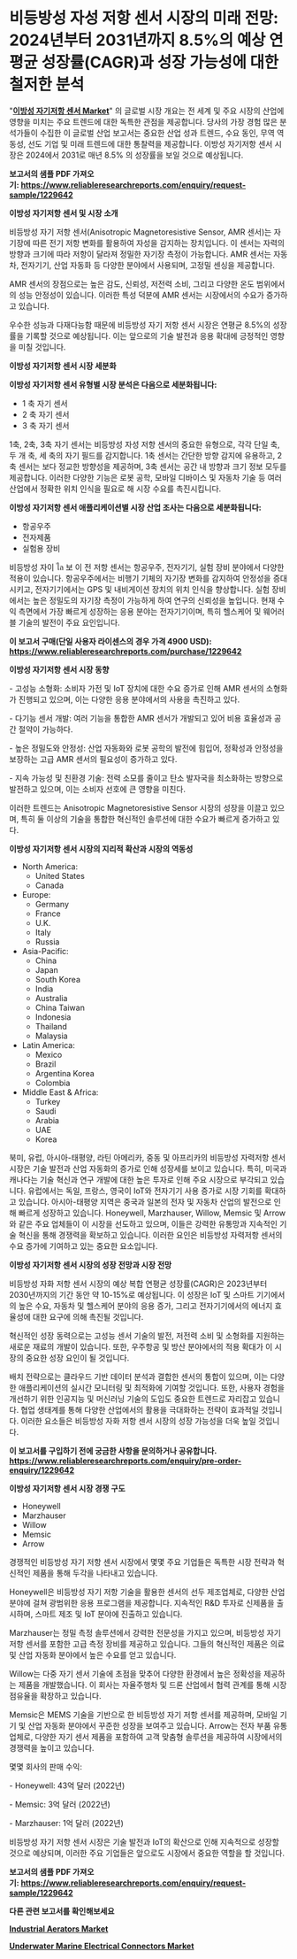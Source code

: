 <p><h1>비등방성 자성 저항 센서 시장의 미래 전망: 2024년부터 2031년까지 8.5%의 예상 연평균 성장률(CAGR)과 성장 가능성에 대한 철저한 분석</h1></p><p>"<strong><a href="https://www.reliableresearchreports.com/anisotropic-magnetoresistive-sensor-r1229642?utm_campaign=105&utm_medium=7&utm_source=Github&utm_content=ia&utm_term=29122024&utm_id=anisotropic-magnetoresistive-sensor">이방성 자기저항 센서 Market</a></strong>" 의 글로벌 시장 개요는 전 세계 및 주요 시장의 산업에 영향을 미치는 주요 트렌드에 대한 독특한 관점을 제공합니다. 당사의 가장 경험 많은 분석가들이 수집한 이 글로벌 산업 보고서는 중요한 산업 성과 트렌드, 수요 동인, 무역 역동성, 선도 기업 및 미래 트렌드에 대한 통찰력을 제공합니다. 이방성 자기저항 센서 시장은 2024에서 2031로 매년 8.5% 의 성장률을 보일 것으로 예상됩니다.&nbsp;</p>
<p><strong>보고서의 샘플 PDF 가져오기:&nbsp;<a href="https://www.reliableresearchreports.com/enquiry/request-sample/1229642?utm_campaign=105&utm_medium=7&utm_source=Github&utm_content=ia&utm_term=29122024&utm_id=anisotropic-magnetoresistive-sensor">https://www.reliableresearchreports.com/enquiry/request-sample/1229642</a></strong></p>
<p><strong>이방성 자기저항 센서 및 시장 소개</strong></p>
<p><p>비등방성 자기 저항 센서(Anisotropic Magnetoresistive Sensor, AMR 센서)는 자기장에 따른 전기 저항 변화를 활용하여 자성을 감지하는 장치입니다. 이 센서는 자력의 방향과 크기에 따라 저항이 달라져 정밀한 자기장 측정이 가능합니다. AMR 센서는 자동차, 전자기기, 산업 자동화 등 다양한 분야에서 사용되며, 고정밀 센싱을 제공합니다.</p><p>AMR 센서의 장점으로는 높은 감도, 신뢰성, 저전력 소비, 그리고 다양한 온도 범위에서의 성능 안정성이 있습니다. 이러한 특성 덕분에 AMR 센서는 시장에서의 수요가 증가하고 있습니다. </p><p>우수한 성능과 다재다능함 때문에 비등방성 자기 저항 센서 시장은 연평균 8.5%의 성장률을 기록할 것으로 예상됩니다. 이는 앞으로의 기술 발전과 응용 확대에 긍정적인 영향을 미칠 것입니다.</p></p>
<p><strong>이방성 자기저항 센서 시장 세분화</strong></p>
<p><strong>이방성 자기저항 센서 유형별 시장 분석은 다음으로 세분화됩니다:</strong></p>
<p><ul><li>1 축 자기 센서</li><li>2 축 자기 센서</li><li>3 축 자기 센서</li></ul></p>
<p><p>1축, 2축, 3축 자기 센서는 비등방성 자성 저항 센서의 중요한 유형으로, 각각 단일 축, 두 개 축, 세 축의 자기 필드를 감지합니다. 1축 센서는 간단한 방향 감지에 유용하고, 2축 센서는 보다 정교한 방향성을 제공하며, 3축 센서는 공간 내 방향과 크기 정보 모두를 제공합니다. 이러한 다양한 기능은 로봇 공학, 모바일 디바이스 및 자동차 기술 등 여러 산업에서 정확한 위치 인식을 필요로 해 시장 수요를 촉진시킵니다.</p></p>
<p><strong>이방성 자기저항 센서 애플리케이션별 시장 산업 조사는 다음으로 세분화됩니다:</strong></p>
<p><ul><li>항공우주</li><li>전자제품</li><li>실험용 장비</li></ul></p>
<p><p>비등방성 자이 ไล 보 이 전 저항 센서는 항공우주, 전자기기, 실험 장비 분야에서 다양한 적용이 있습니다. 항공우주에서는 비행기 기체의 자기장 변화를 감지하여 안정성을 증대시키고, 전자기기에서는 GPS 및 내비게이션 장치의 위치 인식을 향상합니다. 실험 장비에서는 높은 정밀도의 자기장 측정이 가능하게 하여 연구의 신뢰성을 높입니다. 현재 수익 측면에서 가장 빠르게 성장하는 응용 분야는 전자기기이며, 특히 헬스케어 및 웨어러블 기술의 발전이 주요 요인입니다.</p></p>
<p><strong>이 보고서 구매(단일 사용자 라이센스의 경우 가격 4900 USD): <a href="https://www.reliableresearchreports.com/purchase/1229642?utm_campaign=105&utm_medium=7&utm_source=Github&utm_content=ia&utm_term=29122024&utm_id=anisotropic-magnetoresistive-sensor">https://www.reliableresearchreports.com/purchase/1229642</a></strong></p>
<p><strong>이방성 자기저항 센서 시장 동향</strong></p>
<p><p>- 고성능 소형화: 소비자 가전 및 IoT 장치에 대한 수요 증가로 인해 AMR 센서의 소형화가 진행되고 있으며, 이는 다양한 응용 분야에서의 사용을 촉진하고 있다.  </p><p>- 다기능 센서 개발: 여러 기능을 통합한 AMR 센서가 개발되고 있어 비용 효율성과 공간 절약이 가능하다.  </p><p>- 높은 정밀도와 안정성: 산업 자동화와 로봇 공학의 발전에 힘입어, 정확성과 안정성을 보장하는 고급 AMR 센서의 필요성이 증가하고 있다.  </p><p>- 지속 가능성 및 친환경 기술: 전력 소모를 줄이고 탄소 발자국을 최소화하는 방향으로 발전하고 있으며, 이는 소비자 선호에 큰 영향을 미친다.  </p><p>이러한 트렌드는 Anisotropic Magnetoresistive Sensor 시장의 성장을 이끌고 있으며, 특히 둘 이상의 기술을 통합한 혁신적인 솔루션에 대한 수요가 빠르게 증가하고 있다.</p></p>
<p><strong>이방성 자기저항 센서 시장의 지리적 확산과 시장의 역동성</strong></p>
<p><ul>
    <li>
        North America:
        <ul>
            <li>United States</li>
            <li>Canada</li>
        </ul>
    </li>
    <li>
        Europe:
        <ul>
            <li>Germany</li>
            <li>France</li>
            <li>U.K.</li>
            <li>Italy</li>
            <li>Russia</li>
        </ul>
    </li>
    <li>
        Asia-Pacific:
        <ul>
            <li>China</li>
            <li>Japan</li>
            <li>South Korea</li>
            <li>India</li>
            <li>Australia</li>
            <li>China Taiwan</li>
            <li>Indonesia</li>
            <li>Thailand</li>
            <li>Malaysia</li>
        </ul>
    </li>
    <li>
        Latin America:
        <ul>
            <li>Mexico</li>
            <li>Brazil</li>
            <li>Argentina Korea</li>
            <li>Colombia</li>
        </ul>
    </li>
    <li>
        Middle East & Africa:
        <ul>
            <li>Turkey</li>
            <li>Saudi</li>
            <li>Arabia</li>
            <li>UAE</li>
            <li>Korea</li>
        </ul>
    </li>
    </ul></p>
<p><p>북미, 유럽, 아시아-태평양, 라틴 아메리카, 중동 및 아프리카의 비등방성 자력저항 센서 시장은 기술 발전과 산업 자동화의 증가로 인해 성장세를 보이고 있습니다. 특히, 미국과 캐나다는 기술 혁신과 연구 개발에 대한 높은 투자로 인해 주요 시장으로 부각되고 있습니다. 유럽에서는 독일, 프랑스, 영국이 IoT와 전자기기 사용 증가로 시장 기회를 확대하고 있습니다. 아시아-태평양 지역은 중국과 일본의 전자 및 자동차 산업의 발전으로 인해 빠르게 성장하고 있습니다. Honeywell, Marzhauser, Willow, Memsic 및 Arrow와 같은 주요 업체들이 이 시장을 선도하고 있으며, 이들은 강력한 유통망과 지속적인 기술 혁신을 통해 경쟁력을 확보하고 있습니다. 이러한 요인은 비등방성 자력저항 센서의 수요 증가에 기여하고 있는 중요한 요소입니다.</p></p>
<p><strong>이방성 자기저항 센서 시장의 성장 전망과 시장 전망</strong></p>
<p><p>비등방성 자화 저항 센서 시장의 예상 복합 연평균 성장률(CAGR)은 2023년부터 2030년까지의 기간 동안 약 10-15%로 예상됩니다. 이 성장은 IoT 및 스마트 기기에서의 높은 수요, 자동차 및 헬스케어 분야의 응용 증가, 그리고 전자기기에서의 에너지 효율성에 대한 요구에 의해 촉진될 것입니다. </p><p>혁신적인 성장 동력으로는 고성능 센서 기술의 발전, 저전력 소비 및 소형화를 지원하는 새로운 재료의 개발이 있습니다. 또한, 우주항공 및 방산 분야에서의 적용 확대가 이 시장의 중요한 성장 요인이 될 것입니다. </p><p>배치 전략으로는 클라우드 기반 데이터 분석과 결합한 센서의 통합이 있으며, 이는 다양한 애플리케이션의 실시간 모니터링 및 최적화에 기여할 것입니다. 또한, 사용자 경험을 개선하기 위한 인공지능 및 머신러닝 기술의 도입도 중요한 트렌드로 자리잡고 있습니다. 협업 생태계를 통해 다양한 산업에서의 활용을 극대화하는 전략이 효과적일 것입니다. 이러한 요소들은 비등방성 자화 저항 센서 시장의 성장 가능성을 더욱 높일 것입니다.</p></p>
<p><strong>이 보고서를 구입하기 전에 궁금한 사항을 문의하거나 공유합니다. <a href="https://www.reliableresearchreports.com/enquiry/pre-order-enquiry/1229642?utm_campaign=105&utm_medium=7&utm_source=Github&utm_content=ia&utm_term=29122024&utm_id=anisotropic-magnetoresistive-sensor">https://www.reliableresearchreports.com/enquiry/pre-order-enquiry/1229642</a></strong></p>
<p><strong>이방성 자기저항 센서 시장 경쟁 구도</strong></p>
<p><ul><li>Honeywell</li><li>Marzhauser</li><li>Willow</li><li>Memsic</li><li>Arrow</li></ul></p>
<p><p>경쟁적인 비등방성 자기 저항 센서 시장에서 몇몇 주요 기업들은 독특한 시장 전략과 혁신적인 제품을 통해 두각을 나타내고 있습니다. </p><p>Honeywell은 비등방성 자기 저항 기술을 활용한 센서의 선두 제조업체로, 다양한 산업 분야에 걸쳐 광범위한 응용 프로그램을 제공합니다. 지속적인 R&D 투자로 신제품을 출시하며, 스마트 제조 및 IoT 분야에 진출하고 있습니다.</p><p>Marzhauser는 정밀 측정 솔루션에서 강력한 전문성을 가지고 있으며, 비등방성 자기 저항 센서를 포함한 고급 측정 장비를 제공하고 있습니다. 그들의 혁신적인 제품은 의료 및 산업 자동화 분야에서 높은 수요를 얻고 있습니다.</p><p>Willow는 다중 자기 센서 기술에 초점을 맞추어 다양한 환경에서 높은 정확성을 제공하는 제품을 개발했습니다. 이 회사는 자율주행차 및 드론 산업에서 협력 관계를 통해 시장 점유율을 확장하고 있습니다.</p><p>Memsic은 MEMS 기술을 기반으로 한 비등방성 자기 저항 센서를 제공하며, 모바일 기기 및 산업 자동화 분야에서 꾸준한 성장을 보여주고 있습니다. Arrow는 전자 부품 유통업체로, 다양한 자기 센서 제품을 포함하여 고객 맞춤형 솔루션을 제공하여 시장에서의 경쟁력을 높이고 있습니다.</p><p>몇몇 회사의 판매 수익:</p><p>- Honeywell: 43억 달러 (2022년)</p><p>- Memsic: 3억 달러 (2022년)</p><p>- Marzhauser: 1억 달러 (2022년)</p><p>비등방성 자기 저항 센서 시장은 기술 발전과 IoT의 확산으로 인해 지속적으로 성장할 것으로 예상되며, 이러한 주요 기업들은 앞으로도 시장에서 중요한 역할을 할 것입니다.</p></p>
<p><strong>보고서의 샘플 PDF 가져오기:&nbsp;<a href="https://www.reliableresearchreports.com/enquiry/request-sample/1229642?utm_campaign=105&utm_medium=7&utm_source=Github&utm_content=ia&utm_term=29122024&utm_id=anisotropic-magnetoresistive-sensor">https://www.reliableresearchreports.com/enquiry/request-sample/1229642</a></strong></p>
<p><strong></strong></p>
<p><strong></strong></p>
<p><strong></strong></p>
<p><strong></strong></p>
<p><strong>다른 관련 보고서를 확인해보세요</strong></p>
<p><strong><p><a href="https://github.com/arionmp/Market-Research-Report-List-5/blob/main/industrial-aerators-market.md?utm_campaign=105&utm_medium=7&utm_source=Github&utm_content=ia&utm_term=29122024&utm_id=anisotropic-magnetoresistive-sensor">Industrial Aerators Market</a></p><p><a href="https://github.com/hartsockdonnette82/Market-Research-Report-List-1/blob/main/underwater-marine-electrical-connectors-market.md?utm_campaign=105&utm_medium=7&utm_source=Github&utm_content=ia&utm_term=29122024&utm_id=anisotropic-magnetoresistive-sensor">Underwater Marine Electrical Connectors Market</a></p></strong></p>
<p></p>